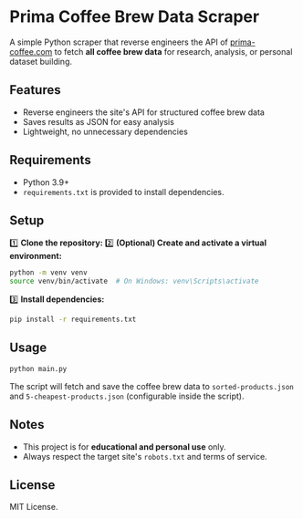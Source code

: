 # Prima Coffee Brew Data Scraper

A simple Python scraper that reverse engineers the API of [prima-coffee.com](https://prima-coffee.com/) to fetch **all coffee brew data** for research, analysis, or personal dataset building.

## Features

* Reverse engineers the site's API for structured coffee brew data
* Saves results as JSON for easy analysis
* Lightweight, no unnecessary dependencies
## Requirements

* Python 3.9+
* `requirements.txt` is provided to install dependencies.

## Setup

1️⃣ **Clone the repository:**
2️⃣ **(Optional) Create and activate a virtual environment:**

```bash
python -m venv venv
source venv/bin/activate  # On Windows: venv\Scripts\activate
```

3️⃣ **Install dependencies:**

```bash
pip install -r requirements.txt
```

## Usage

```bash
python main.py
```

The script will fetch and save the coffee brew data to `sorted-products.json` and `5-cheapest-products.json` (configurable inside the script).

## Notes

* This project is for **educational and personal use** only.
* Always respect the target site's `robots.txt` and terms of service.

## License

MIT License.
